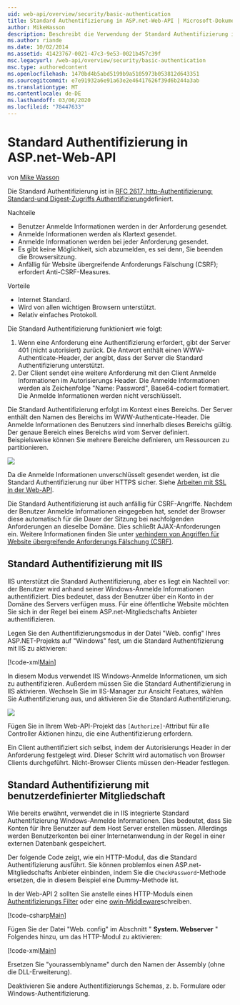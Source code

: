 ```yaml
---
uid: web-api/overview/security/basic-authentication
title: Standard Authentifizierung in ASP.net-Web-API | Microsoft-Dokumentation
author: MikeWasson
description: Beschreibt die Verwendung der Standard Authentifizierung in ASP.net-Web-API.
ms.author: riande
ms.date: 10/02/2014
ms.assetid: 41423767-0021-47c3-9e53-0021b457c39f
msc.legacyurl: /web-api/overview/security/basic-authentication
msc.type: authoredcontent
ms.openlocfilehash: 1470bd4b5abd5199b9a5105973b053812d643351
ms.sourcegitcommit: e7e91932a6e91a63e2e46417626f39d6b244a3ab
ms.translationtype: MT
ms.contentlocale: de-DE
ms.lasthandoff: 03/06/2020
ms.locfileid: "78447633"
---
```

# <a name="basic-authentication-in-aspnet-web-api"></a>Standard Authentifizierung in ASP.net-Web-API

von [Mike Wasson](https://github.com/MikeWasson)

Die Standard Authentifizierung ist in [RFC 2617, http-Authentifizierung: Standard-und Digest-Zugriffs Authentifizierung](http://www.ietf.org/rfc/rfc2617.txt)definiert.

Nachteile

- Benutzer Anmelde Informationen werden in der Anforderung gesendet.
- Anmelde Informationen werden als Klartext gesendet.
- Anmelde Informationen werden bei jeder Anforderung gesendet.
- Es gibt keine Möglichkeit, sich abzumelden, es sei denn, Sie beenden die Browsersitzung.
- Anfällig für Website übergreifende Anforderungs Fälschung (CSRF); erfordert Anti-CSRF-Measures.

Vorteile

- Internet Standard.
- Wird von allen wichtigen Browsern unterstützt.
- Relativ einfaches Protokoll.

Die Standard Authentifizierung funktioniert wie folgt:

1. Wenn eine Anforderung eine Authentifizierung erfordert, gibt der Server 401 (nicht autorisiert) zurück. Die Antwort enthält einen WWW-Authenticate-Header, der angibt, dass der Server die Standard Authentifizierung unterstützt.
2. Der Client sendet eine weitere Anforderung mit den Client Anmelde Informationen im Autorisierungs Header. Die Anmelde Informationen werden als Zeichenfolge "Name: Password", Base64-codiert formatiert. Die Anmelde Informationen werden nicht verschlüsselt.

Die Standard Authentifizierung erfolgt im Kontext eines Bereichs. Der Server enthält den Namen des Bereichs im WWW-Authenticate-Header. Die Anmelde Informationen des Benutzers sind innerhalb dieses Bereichs gültig. Der genaue Bereich eines Bereichs wird vom Server definiert. Beispielsweise können Sie mehrere Bereiche definieren, um Ressourcen zu partitionieren.

![](basic-authentication/_static/image1.png)

Da die Anmelde Informationen unverschlüsselt gesendet werden, ist die Standard Authentifizierung nur über HTTPS sicher. Siehe [Arbeiten mit SSL in der Web-API](working-with-ssl-in-web-api.md).

Die Standard Authentifizierung ist auch anfällig für CSRF-Angriffe. Nachdem der Benutzer Anmelde Informationen eingegeben hat, sendet der Browser diese automatisch für die Dauer der Sitzung bei nachfolgenden Anforderungen an dieselbe Domäne. Dies schließt AJAX-Anforderungen ein. Weitere Informationen finden Sie unter [verhindern von Angriffen für Website übergreifende Anforderungs Fälschung (CSRF)](preventing-cross-site-request-forgery-csrf-attacks.md).

## <a name="basic-authentication-with-iis"></a>Standard Authentifizierung mit IIS

IIS unterstützt die Standard Authentifizierung, aber es liegt ein Nachteil vor: der Benutzer wird anhand seiner Windows-Anmelde Informationen authentifiziert. Dies bedeutet, dass der Benutzer über ein Konto in der Domäne des Servers verfügen muss. Für eine öffentliche Website möchten Sie sich in der Regel bei einem ASP.net-Mitgliedschafts Anbieter authentifizieren.

Legen Sie den Authentifizierungsmodus in der Datei "Web. config" Ihres ASP.NET-Projekts auf "Windows" fest, um die Standard Authentifizierung mit IIS zu aktivieren:

[!code-xml[Main](basic-authentication/samples/sample1.xml)]

In diesem Modus verwendet IIS Windows-Anmelde Informationen, um sich zu authentifizieren. Außerdem müssen Sie die Standard Authentifizierung in IIS aktivieren. Wechseln Sie im IIS-Manager zur Ansicht Features, wählen Sie Authentifizierung aus, und aktivieren Sie die Standard Authentifizierung.

![](basic-authentication/_static/image2.png)

Fügen Sie in Ihrem Web-API-Projekt das `[Authorize]`-Attribut für alle Controller Aktionen hinzu, die eine Authentifizierung erfordern.

Ein Client authentifiziert sich selbst, indem der Autorisierungs Header in der Anforderung festgelegt wird. Dieser Schritt wird automatisch von Browser Clients durchgeführt. Nicht-Browser Clients müssen den-Header festlegen.

## <a name="basic-authentication-with-custom-membership"></a>Standard Authentifizierung mit benutzerdefinierter Mitgliedschaft

Wie bereits erwähnt, verwendet die in IIS integrierte Standard Authentifizierung Windows-Anmelde Informationen. Dies bedeutet, dass Sie Konten für Ihre Benutzer auf dem Host Server erstellen müssen. Allerdings werden Benutzerkonten bei einer Internetanwendung in der Regel in einer externen Datenbank gespeichert.

Der folgende Code zeigt, wie ein HTTP-Modul, das die Standard Authentifizierung ausführt. Sie können problemlos einen ASP.net-Mitgliedschafts Anbieter einbinden, indem Sie die `CheckPassword`-Methode ersetzen, die in diesem Beispiel eine Dummy-Methode ist.

In der Web-API 2 sollten Sie anstelle eines HTTP-Moduls einen [Authentifizierungs Filter](authentication-filters.md) oder eine [owin-Middleware](../../../aspnet/overview/owin-and-katana/index.md)schreiben.

[!code-csharp[Main](basic-authentication/samples/sample2.cs)]

Fügen Sie der Datei "Web. config" im Abschnitt " **System. Webserver** " Folgendes hinzu, um das HTTP-Modul zu aktivieren:

[!code-xml[Main](basic-authentication/samples/sample3.xml?highlight=4)]

Ersetzen Sie "yourassemblyname" durch den Namen der Assembly (ohne die DLL-Erweiterung).

Deaktivieren Sie andere Authentifizierungs Schemas, z. b. Formulare oder Windows-Authentifizierung.
